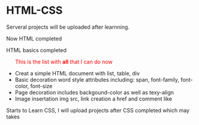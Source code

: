 # HTML-CSS
Serveral projects will be uploaded after learnning.

Now HTML completed
<!DOCTYPE HTML>
<html>
  <head>
  HTML basics completed
  </head>
  
  <body>
    <ul><p style="color: red">This is the list with <strong>all</strong> that I can do now<p>
      <li> Creat a simple HTML document with list, table, div</li>
      <li> Basic decoration word style attributes including: span, font-family, font-color, font-size</li>
      <li> Page decoration includes backgound-color as well as texy-align</li>
      <li> Image insertation img src, link creation a href and comment like <!-- --></li>
    </ul>
  </body>
</html>

Starts to Learn CSS, I will upload projects after CSS completed
which may takes 
